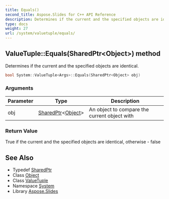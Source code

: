 ```yaml
---
title: Equals()
second_title: Aspose.Slides for C++ API Reference
description: Determines if the current and the specified objects are identical.
type: docs
weight: 27
url: /system/valuetuple/equals/
---
```

## ValueTuple::Equals(SharedPtr\<Object\>) method


Determines if the current and the specified objects are identical.

```cpp
bool System::ValueTuple<Args>::Equals(SharedPtr<Object> obj)
```


### Arguments

| Parameter | Type | Description |
| --- | --- | --- |
| obj | [SharedPtr](../../sharedptr/)\<[Object](../../object/)\> | An object to compare the current object with |

### Return Value

True if the current and the specified objects are identical, otherwise - false

## See Also

* Typedef [SharedPtr](../../sharedptr/)
* Class [Object](../../object/)
* Class [ValueTuple](../)
* Namespace [System](../../)
* Library [Aspose.Slides](../../../)